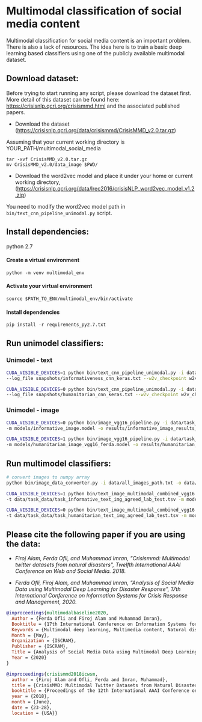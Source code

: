 # Multimodal classification of social media content

Multimodal classification for social media content is an important problem. There is also a lack of resources. The idea here is to train a basic deep learning based classifiers using one of the publicly available multimodal dataset.

## Download dataset:
Before trying to start running any script, please download the dataset first. More detail of this dataset can be found here: https://crisisnlp.qcri.org/crisismmd.html and the associated published papers.

* Download the dataset (https://crisisnlp.qcri.org/data/crisismmd/CrisisMMD_v2.0.tar.gz)

Assuming that your current working directory is YOUR_PATH/multimodal_social_media
```
tar -xvf CrisisMMD_v2.0.tar.gz
mv CrisisMMD_v2.0/data_image $PWD/
```

* Download the word2vec model and place it under your home or current working directory, (https://crisisnlp.qcri.org/data/lrec2016/crisisNLP_word2vec_model_v1.2.zip)

You need to modify the word2vec model path in ```bin/text_cnn_pipeline_unimodal.py``` script. 

## Install dependencies:
python 2.7

#### Create a virtual environment
```
python -m venv multimodal_env
```
#### Activate your virtual environment
```
source $PATH_TO_ENV/multimodal_env/bin/activate
```

#### Install dependencies
```
pip install -r requirements_py2.7.txt
```

## Run unimodel classifiers:

### Unimodel - text

```bash
CUDA_VISIBLE_DEVICES=1 python bin/text_cnn_pipeline_unimodal.py -i data/task_data/task_informative_text_img_agreed_lab_train.tsv -v data/task_data/task_informative_text_img_agreed_lab_dev.tsv -t data/task_data/task_informative_text_img_agreed_lab_test.tsv \
--log_file snapshots/informativeness_cnn_keras.txt --w2v_checkpoint w2v_checkpoint/word_emb_informative_keras.model -m models/informativeness_cnn_keras.model -l labeled/informativeness_labeled_cnn.tsv -o results/informativeness_results_cnn.txt >&log/text_info_cnn.txt &

CUDA_VISIBLE_DEVICES=0 python bin/text_cnn_pipeline_unimodal.py -i data/task_data/task_humanitarian_text_img_agreed_lab_train.tsv -v data/task_data/task_humanitarian_text_img_agreed_lab_dev.tsv -t data/task_data/task_humanitarian_text_img_agreed_lab_test.tsv \
--log_file snapshots/humanitarian_cnn_keras.txt --w2v_checkpoint w2v_checkpoint/word_emb_humanitarian_keras.model -m models/humanitarian_cnn_keras.model -l labeled/humanitarian_labeled_cnn.tsv -o results/humanitarian_results_cnn.txt >&log/text_hum_cnn.txt &

```
### Unimodel - image

```bash
CUDA_VISIBLE_DEVICES=0 python bin/image_vgg16_pipeline.py -i data/task_data/task_informative_text_img_agreed_lab_train.tsv -v data/task_data/task_informative_text_img_agreed_lab_dev.tsv -t data/task_data/task_informative_text_img_agreed_lab_test.tsv  \
-m models/informative_image.model -o results/informative_image_results_cnn_keras.txt >& log/informative_img_keras_vgg.log &

CUDA_VISIBLE_DEVICES=1 python bin/image_vgg16_pipeline.py -i data/task_data/task_humanitarian_text_img_agreed_lab_train.tsv -v data/task_data/task_humanitarian_text_img_agreed_lab_dev.tsv -t data/task_data/task_humanitarian_text_img_agreed_lab_test.tsv \
-m models/humanitarian_image_vgg16_ferda.model -o results/humanitarian_image_vgg16.txt >& log/humanitarian_img_vgg16_ferda.log &

```


## Run multimodel classifiers:

```bash
# convert images to numpy array
python bin/image_data_converter.py -i data/all_images_path.txt -o data/task_data/all_images_data_dump.npy

CUDA_VISIBLE_DEVICES=1 python bin/text_image_multimodal_combined_vgg16.py -i data/task_data/task_informative_text_img_agreed_lab_train.tsv -v data/task_data/task_informative_text_img_agreed_lab_dev.tsv \
-t data/task_data/task_informative_text_img_agreed_lab_test.tsv -m models/info_multimodal_paired_agreed_lab.model -o results/info_multimodal_results_cnn_paired_agreed_lab.txt --w2v_checkpoint w2v_checkpoint/data_w2v_info_paired_agreed_lab.model --label_index 6 >& log/info_multimodal_paired_agreed_lab.log &

CUDA_VISIBLE_DEVICES=0 python bin/text_image_multimodal_combined_vgg16.py -i data/task_data/task_humanitarian_text_img_agreed_lab_train.tsv -v data/task_data/task_humanitarian_text_img_agreed_lab_dev.tsv \
-t data/task_data/task_humanitarian_text_img_agreed_lab_test.tsv -m models/hum_multimodal_paired_agreed_lab.model -o results/hum_multimodal_results_cnn_paired_agreed_lab.txt --w2v_checkpoint w2v_checkpoint/data_w2v_hum_paired_agreed_lab.model --label_index 6 >& log/hum_multimodal_paired_agreed_lab.log &

```


## Please cite the following paper if you are using the data:

* *Firoj Alam, Ferda Ofli, and Muhammad Imran, "Crisismmd: Multimodal twitter datasets from natural disasters", Twelfth International AAAI Conference on Web and Social Media. 2018.*

* *Ferda Ofli, Firoj Alam, and Muhammad Imran, "Analysis of Social Media Data using Multimodal Deep Learning for Disaster Response", 17th International Conference on Information Systems for Crisis Response and Management, 2020.*

```bib
@inproceedings{multimodalbaseline2020,
  Author = {Ferda Ofli and Firoj Alam and Muhammad Imran},
  Booktitle = {17th International Conference on Information Systems for Crisis Response and Management},
  Keywords = {Multimodal deep learning, Multimedia content, Natural disasters, Crisis Computing, Social media},
  Month = {May},
  Organization = {ISCRAM},
  Publisher = {ISCRAM},
  Title = {Analysis of Social Media Data using Multimodal Deep Learning for Disaster Response},
  Year = {2020}
}

@inproceedings{crisismmd2018icwsm,
  author = {Firoj Alam and Ofli, Ferda and Imran, Muhammad},
  title = {CrisisMMD: Multimodal Twitter Datasets from Natural Disasters},
  booktitle = {Proceedings of the 12th International AAAI Conference on Web and Social Media (ICWSM)},
  year = {2018},
  month = {June},
  date = {23-28},
  location = {USA}}

```
